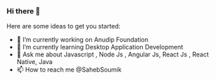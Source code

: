 ### Hi there 👋


Here are some ideas to get you started:

- 🔭 I’m currently working on Anudip Foundation
- 🌱 I’m currently learning Desktop Application Development 
- 💬 Ask me about  Javascript , Node Js , Angular Js, React Js , React Native, Java
- 📫 How to reach me @SahebSoumik
